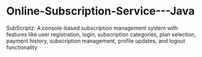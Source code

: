 # Online-Subscription-Service---Java
SubScriptz: A console-based subscription management system with features like user registration, login, subscription categories, plan selection, payment history, subscription management, profile updates, and logout functionality
